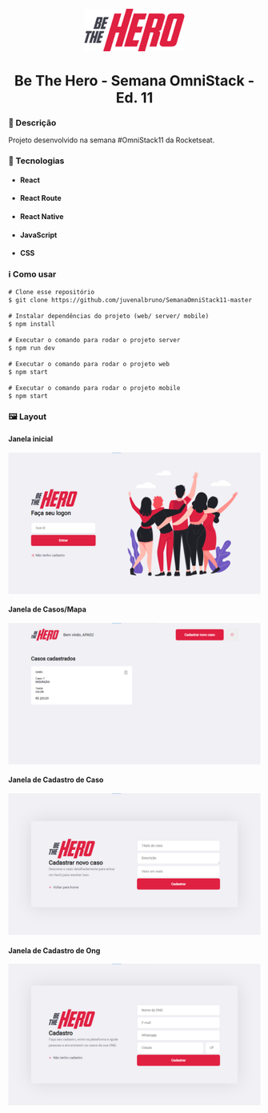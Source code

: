 <p align='center'><img width='200' src="./frontend/src/assets/logo.svg"></p>
<h1 align='center'>Be The Hero - Semana OmniStack - Ed. 11</h1>

<h3>🔖 Descrição</h3>
<p>Projeto desenvolvido na semana #OmniStack11 da Rocketseat.</p>

<h3>🚀 Tecnologias</h3>
<ul>
    <li><h4>React</h4></li>
    <li><h4>React Route</h4></li>
    <li><h4>React Native</h4></li>
    <li><h4>JavaScript</h4></li>
    <li><h4>CSS</h4></li>
</ul>

<h3>ℹ️ Como usar</h3>

    # Clone esse repositório
    $ git clone https://github.com/juvenalbruno/SemanaOmniStack11-master
    
    # Instalar dependências do projeto (web/ server/ mobile)
    $ npm install
    
    # Executar o comando para rodar o projeto server
    $ npm run dev
    
    # Executar o comando para rodar o projeto web
    $ npm start
    
    # Executar o comando para rodar o projeto mobile
    $ npm start

<h3>🖼 Layout</h3>
<h4>Janela inicial</h4>
<img src="./Be The Hero/Captura de tela 2020-11-05 165037.png">
<br/>
<h4>Janela de Casos/Mapa</h4>
<img src="./Be The Hero/Captura de tela 2020-11-05 165311.png">
<br/>
<h4>Janela de Cadastro de Caso </h4>
<img src="./Be The Hero/Captura de tela 2020-11-05 165152.png">
<br/> 
<h4>Janela de Cadastro de Ong</h4>
<img src="./Be The Hero/Be The Hero.png">
